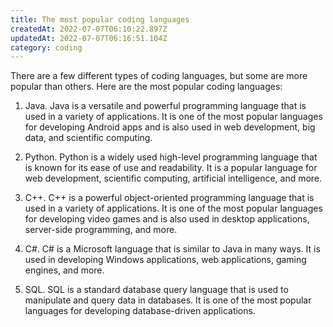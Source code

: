 ```yaml
---
title: The most popular coding languages
createdAt: 2022-07-07T06:10:22.897Z
updatedAt: 2022-07-07T06:16:51.104Z
category: coding
---
```


There are a few different types of coding languages, but some are more popular than others. Here are the most popular coding languages:

1. Java. Java is a versatile and powerful programming language that is used in a variety of applications. It is one of the most popular languages for developing Android apps and is also used in web development, big data, and scientific computing.

2. Python. Python is a widely used high-level programming language that is known for its ease of use and readability. It is a popular language for web development, scientific computing, artificial intelligence, and more.

3. C++. C++ is a powerful object-oriented programming language that is used in a variety of applications. It is one of the most popular languages for developing video games and is also used in desktop applications, server-side programming, and more.

4. C#. C# is a Microsoft language that is similar to Java in many ways. It is used in developing Windows applications, web applications, gaming engines, and more.

5. SQL. SQL is a standard database query language that is used to manipulate and query data in databases. It is one of the most popular languages for developing database-driven applications.
